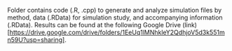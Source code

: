 Folder contains code (.R, .cpp) to generate and analyze simulation files by method, data (.RData) for simulation study, and accompanying information (.RData). Results can be found at the following Google Drive (link)[https://drive.google.com/drive/folders/1EeUq1lMNhkleY2QdhjoV5d3k551mn59U?usp=sharing].

